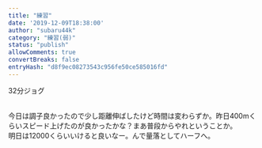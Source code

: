 ```yaml
---
title: "練習"
date: '2019-12-09T18:38:00'
author: "subaru44k"
category: "練習(弱)"
status: "publish"
allowComments: true
convertBreaks: false
entryHash: "d8f9ec08273543c956fe50ce585016fd"
---
```

32分ジョグ<div><br></div><div>今日は調子良かったので少し距離伸ばしたけど時間は変わらずか。昨日400mくらいスピード上げたのが良かったかな&#65311;まあ普段からやれということか。</div><div>明日は12000くらいいけると良いなー。んで量落としてハーフへ。</div>
